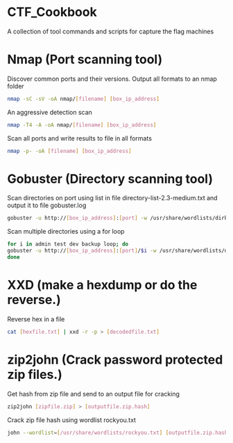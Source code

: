 
# CTF_Cookbook
A collection of tool commands and scripts for capture the flag machines

  # Nmap (Port scanning tool)
      
  Discover common ports and their versions. Output all formats to an nmap folder
      
  ```bash
  nmap -sC -sV -oA nmap/[filename] [box_ip_address]
  ```
  An aggressive detection scan 
      
  ```bash
  nmap -T4 -A -oA nmap/[filename] [box_ip_address]
  ```
  Scan all ports and write results to file in all formats
  
  ```bash
  nmap -p- -oA [filename] [box_ip_address]
  ```

  # Gobuster (Directory scanning tool)
  
  Scan directories on port using list in file directory-list-2.3-medium.txt and output it to file gobuster.log
  
  ```bash
  gobuster -u http://[box_ip_address]:[port] -w /usr/share/wordlists/dirbuster/directory-list-2.3-medium.txt -o gobuster.log
  ```
  
  Scan multiple directories using a for loop
  ```bash
  for i in admin test dev backup loop; do
  gobuster -u http://[box_ip_address]:[port]/$i -w /usr/share/wordlists/dirbuster/directory-list-2.3-medium.txt -o gobuster-$i.log
  done
  ```

  # XXD (make a hexdump or do the reverse.)
  
  Reverse hex in a file
  
  ```bash
  cat [hexfile.txt] | xxd -r -p > [decodedfile.txt]
  ```
  
  # zip2john (Crack password protected zip files.)
  
  Get hash from zip file and send to an output file for cracking
  
  ```bash
  zip2john [zipfile.zip] > [outputfile.zip.hash]
  ```
  Crack zip file hash using wordlist rockyou.txt
  
  ```bash
  john --wordlist=[/usr/share/wordlists/rockyou.txt] [outputfile.zip.hash]
  ```
  
